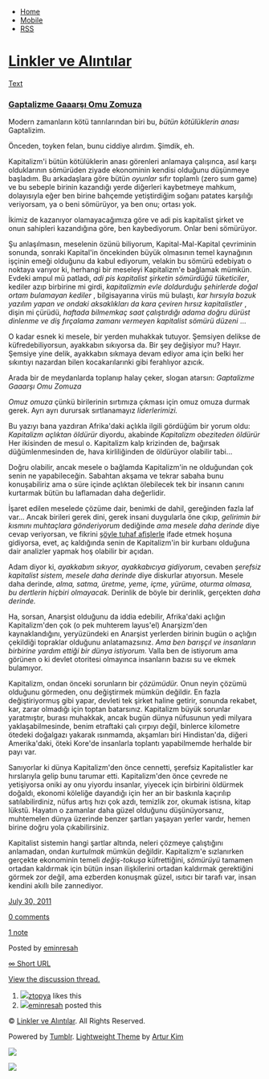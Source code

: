 -   [Home](/)
-   [Mobile](/mobile)
-   [RSS](http://eminresah.tumblr.com/rss)

[Linkler ve Alıntılar](/)
=========================

[Text](http://eminresah.tumblr.com/post/8232779768/gaptalizme-gaaars-omu-zomuza)

### [Gaptalizme Gaaarşı Omu Zomuza](http://eminresah.tumblr.com/post/8232779768/gaptalizme-gaaars-omu-zomuza)

Modern zamanların kötü tanrılarından biri bu, *bütün kötülüklerin anası*
Gaptalizim.

Önceden, toyken felan, bunu ciddiye alırdım. Şimdik, eh.

Kapitalizm'i bütün kötülüklerin anası görenleri anlamaya çalışınca, asıl
karşı olduklarının sömürüden ziyade ekonominin kendisi olduğunu
düşünmeye başladım. Bu arkadaşlara göre bütün *oyunlar* sıfır toplamlı
(zero sum game) ve bu sebeple birinin kazandığı yerde diğerleri
kaybetmeye mahkum, dolayısıyla eğer ben birine bahçemde yetiştirdiğim
soğanı patates karşılığı veriyorsam, ya o beni sömürüyor, ya ben onu;
ortası yok.

İkimiz de kazanıyor olamayacağımıza göre ve adi pis kapitalist şirket ve
onun sahipleri kazandığına göre, ben kaybediyorum. Onlar beni sömürüyor.

Şu anlaşılmasın, meselenin özünü biliyorum, Kapital-Mal-Kapital
çevriminin sonunda, sonraki Kapital'in öncekinden büyük olmasının temel
kaynağının işçinin emeği olduğunu da kabul ediyorum, velakin bu sömürü
edebiyatı o noktaya varıyor ki, herhangi bir meseleyi Kapitalizm'e
bağlamak mümkün. Evdeki ampul mü patladı, *adi pis kapitalist şirketin
sömürdüğü tüketiciler*, kediler azıp birbirine mi girdi, *kapitalizmin
evle doldurduğu şehirlerde doğal ortam bulamayan kediler* ,
bilgisayarına virüs mü bulaştı, *kar hırsıyla bozuk yazılım yapan ve
ondaki aksaklıkları da kara çeviren hırsız kapitalistler* , dişin mi
çürüdü, *haftada bilmemkaç saat çalıştırdığı adama doğru dürüst dinlenme
ve diş fırçalama zamanı vermeyen kapitalist sömürü düzeni* …

O kadar esnek ki mesele, bir yerden muhakkak tutuyor. Şemsiyen delikse
de küfredebiliyorsun, ayakkabın sıkıyorsa da. Bir şey değişiyor mu?
Hayır. Şemsiye yine delik, ayakkabın sıkmaya devam ediyor ama için belki
her sıkıntıyı nazardan bilen kocakarılarınki gibi ferahlıyor azıcık.

Arada bir de meydanlarda toplanıp halay çeker, slogan atarsın:
*Gaptalizme Gaaarşı Omu Zomuza*

*Omuz omuza* çünkü birilerinin sırtımıza çıkması için omuz omuza durmak
gerek. Ayrı ayrı durursak sırtlanamayız *liderlerimizi.*

Bu yazıyı bana yazdıran Afrika'daki açlıkla ilgili gördüğüm bir yorum
oldu: *Kapitalizm açlıktan öldürür* diyordu, akabinde *Kapitalizm
obeziteden öldürür* Her ikisinden de mesul o. Kapitalizm kalp krizinden
de, bağırsak düğümlenmesinden de, hava kirliliğinden de öldürüyor
olabilir tabi…

Doğru olabilir, ancak mesele o bağlamda Kapitalizm'in ne olduğundan çok
senin ne yapabileceğin. Sabahtan akşama ve tekrar sabaha bunu
konuşabiliriz ama o süre içinde açlıktan ölebilecek tek bir insanın
canını kurtarmak bütün bu laflamadan daha değerlidir.

İşaret edilen meselede çözüme dair, benimki de dahil, gereğinden fazla
laf var… Ancak birileri gerek dini, gerek insani duygularla öne çıkıp,
*gelirimin bir kısmını muhtaçlara gönderiyorum* dediğinde *ama mesele
daha derinde* diye cevap veriyorsan, ve fikrini [şöyle tuhaf
afişlerle](http://icmihrak.blogspot.com/2011/06/zekat-sosyal-adaletin-kraldr-afis.html)
ifade etmek hoşuna gidiyorsa, evet, aç kaldığında senin de Kapitalizm'in
bir kurbanı olduğuna dair analizler yapmak hoş olabilir bir açıdan.

Adam diyor ki, *ayakkabım sıkıyor, ayakkabıcıya gidiyorum*, cevaben
*şerefsiz kapitalist sistem, mesele daha derinde* diye diskurlar
atıyorsun. Mesele daha derinde, *alma, satma, üretme, yeme, içme,
yürüme, oturma olmasa, bu dertlerin hiçbiri olmayacak.* Derinlik de
böyle bir derinlik, gerçekten *daha derinde.*

Ha, sorsan, Anarşist olduğunu da iddia edebilir, Afrika'daki açlığın
Kapitalizm'den çok (o pek muhterem layus'el) Anarşizm'den
kaynaklandığını, yeryüzündeki en Anarşist yerlerden birinin bugün o
açlığın çekildiği topraklar olduğunu anlatamazsınız. *Ama ben barışçıl
ve insanların birbirine yardım ettiği bir dünya istiyorum.* Valla ben de
istiyorum ama görünen o ki devlet otoritesi olmayınca insanların bazısı
su ve ekmek bulamıyor.

Kapitalizm, ondan önceki sorunların bir *çözümüdür.* Onun neyin çözümü
olduğunu görmeden, onu değiştirmek mümkün değildir. En fazla
değiştiriyormuş gibi yapar, devleti tek şirket haline getirir, sonunda
rekabet, kar, zarar olmadığı için toptan batarsınız. Kapitalizm büyük
sorunlar yaratmıştır, burası muhakkak, ancak bugün dünya nüfusunun yedi
milyara yaklaşabilmesinde, benim etraftaki çalı çırpıyı değil, binlerce
kilometre ötedeki doğalgazı yakarak ısınmamda, akşamları biri
Hindistan'da, diğeri Amerika'daki, öteki Kore'de insanlarla toplantı
yapabilmemde herhalde bir payı var.

Sanıyorlar ki dünya Kapitalizm'den önce cennetti, şerefsiz Kapitalistler
kar hırslarıyla gelip bunu tarumar etti. Kapitalizm'den önce çevrede ne
yetişiyorsa oniki ay onu yiyordu insanlar, yiyecek için birbirini
öldürmek doğaldı, ekonomi köleliğe dayandığı için her an bir baskınla
kaçırılıp satılabilirdiniz, nüfus artış hızı çok azdı, temizlik zor,
okumak istisna, kitap lükstü. Hayatın o zamanlar daha güzel olduğunu
düşünüyorsanız, muhtemelen dünya üzerinde benzer şartları yaşayan yerler
vardır, hemen birine doğru yola çıkabilirsiniz.

Kapitalist sistemin hangi şartlar altında, neleri çözmeye çalıştığını
anlamadan, ondan *kurtulmak* mümkün değildir. Kapitalizm'e sızlanırken
gerçekte ekonominin temeli *değiş-tokuşa* küfrettiğini, *sömürüyü*
tamamen ortadan kaldırmak için bütün insan ilişkilerini ortadan
kaldırmak gerektiğini görmek zor değil, ama ezberden konuşmak güzel,
ısıtıcı bir tarafı var, insan kendini akıllı bile zannediyor.

[July 30,
2011](http://eminresah.tumblr.com/post/8232779768/gaptalizme-gaaars-omu-zomuza)

[0
comments](http://eminresah.tumblr.com/post/8232779768/gaptalizme-gaaars-omu-zomuza#disqus_thread)

[1
note](http://eminresah.tumblr.com/post/8232779768/gaptalizme-gaaars-omu-zomuza#notes)

Posted by [eminresah](http://eminresah.tumblr.com/)

[∞ Short URL](http://tmblr.co/ZWS1Oy7gjZ-u)

[View the discussion thread.](http://erblog.disqus.com/?url=ref)

1.  [![](http://38.media.tumblr.com/avatar_17d7756f7f8f_16.png)](http://ztopya.tumblr.com/ "aglea ")[ztopya](http://ztopya.tumblr.com/ "aglea")
    likes this
2.  [![](http://38.media.tumblr.com/avatar_06c8562d8d9e_16.png)](http://eminresah.tumblr.com/ "Linkler ve Alıntılar")[eminresah](http://eminresah.tumblr.com/ "Linkler ve Alıntılar")
    posted this

© [Linkler ve Alıntılar](/). All Rights Reserved.

Powered by [Tumblr](http://tumblr.com). [Lightweight
Theme](http://www.tumblr.com/theme/10820) by [Artur
Kim](http://arturkim.com)

![](https://px.srvcs.tumblr.com/impixu?T=1434919010&J=eyJ0eXBlIjoidXJsIiwidXJsIjoiaHR0cDpcL1wvZW1pbnJlc2FoLnR1bWJsci5jb21cL3Bvc3RcLzgyMzI3Nzk3NjhcL2dhcHRhbGl6bWUtZ2FhYXJzLW9tdS16b211emEiLCJyZXF0eXBlIjowLCJyb3V0ZSI6IlwvcG9zdFwvOmlkXC86c3VtbWFyeSIsIm5vc2NyaXB0IjoxfQ==&U=FBKCEHOBPD&K=072adcc509f06e195a58df5a33e632434e020a7bab30237b8f00bfb5f147e74a&R=)

![](https://px.srvcs.tumblr.com/impixu?T=1434919010&J=eyJ0eXBlIjoicG9zdCIsInVybCI6Imh0dHA6XC9cL2VtaW5yZXNhaC50dW1ibHIuY29tXC9wb3N0XC84MjMyNzc5NzY4XC9nYXB0YWxpem1lLWdhYWFycy1vbXUtem9tdXphIiwicmVxdHlwZSI6MCwicm91dGUiOiJcL3Bvc3RcLzppZFwvOnN1bW1hcnkiLCJwb3N0cyI6W3sicG9zdGlkIjoiODIzMjc3OTc2OCIsImJsb2dpZCI6IjM2NDgwMjgiLCJzb3VyY2UiOjMzfV0sIm5vc2NyaXB0IjoxfQ==&U=NHPOJMDIKC&K=bb9b1e1c893ce61a554b5bfe9f8fff90436fa2c77431971729be9d37c6c7727e&R=)

